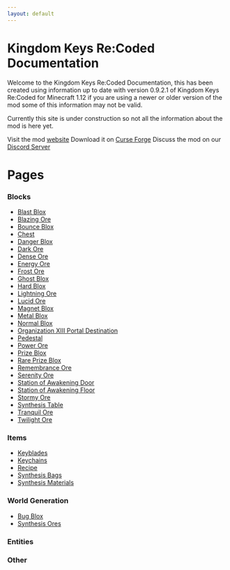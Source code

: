 ```yaml
---
layout: default
---
```

# Kingdom Keys Re:Coded Documentation

Welcome to the Kingdom Keys Re:Coded Documentation, this has been created using information up to date with version 0.9.2.1 of Kingdom Keys Re:Coded for Minecraft 1.12 if you are using a newer or older version of the mod some of this information may not be valid.

Currently this site is under construction so not all the information about the mod is here yet.

Visit the mod [website](http://wehavecookies56.co.uk/Kingdom-Keys-Re-Coded)
Download it on [Curse Forge](https://minecraft.curseforge.com/projects/kingdom-keys-re-coded)
Discuss the mod on our [Discord Server](https://discord.gg/0zi76zYpsj7DM9zp)

# Pages

### Blocks
* [Blast Blox](blocks/blastblox.md)
* [Blazing Ore](blocks/blazingore.md)
* [Bounce Blox](blocks/bounceblox.md)
* [Chest](blocks/chest.md)
* [Danger Blox](blocks/dangerblox.md)
* [Dark Ore](blocks/darkore.md)
* [Dense Ore](blocks/denseore.md)
* [Energy Ore](blocks/energore.md)
* [Frost Ore](blocks/frostore.md)
* [Ghost Blox](blocks/ghostblox.md)
* [Hard Blox](blocks/hardblox.md)
* [Lightning Ore](blocks/lightningore.md)
* [Lucid Ore](blocks/lucidore.md)
* [Magnet Blox](blocks/magnetblox.md)
* [Metal Blox](blocks/metalblox.md)
* [Normal Blox](blocks/normalblox.md)
* [Organization XIII Portal Destination](blocks/orgportal.md)
* [Pedestal](blocks/pedestal.md)
* [Power Ore](blocks/powerore.md)
* [Prize Blox](blocks/prizeblox.md)
* [Rare Prize Blox](blocks/rareprizeblox.md)
* [Remembrance Ore](blocks/remembranceore.md)
* [Serenity Ore](blocks/serenityore.md)
* [Station of Awakening Door](blocks/stationofawakeningdoor.md)
* [Station of Awakening Floor](blocks/stationofawakeningfloor.md)
* [Stormy Ore](blocks/stormyore.md)
* [Synthesis Table](blocks/synthesistable.md)
* [Tranquil Ore](blocks/tranquilore.md)
* [Twilight Ore](blocks/twilightore.md)

### Items
* [Keyblades](keyblades/keyblades.md)
* [Keychains](keyblades/keychains.md)
* [Recipe](items/recipe.md)
* [Synthesis Bags](items/synthesisbags.md)
* [Synthesis Materials](items/synthesismaterials.md)
### World Generation
* [Bug Blox](worldgen/bugblox.md)
* [Synthesis Ores](worldgen/synthesisores.md)

### Entities

### Other